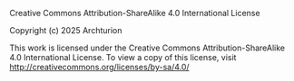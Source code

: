 Creative Commons Attribution-ShareAlike 4.0 International License

Copyright (c) 2025 Archturion

This work is licensed under the Creative Commons Attribution-ShareAlike 4.0
International License. To view a copy of this license, visit
http://creativecommons.org/licenses/by-sa/4.0/
